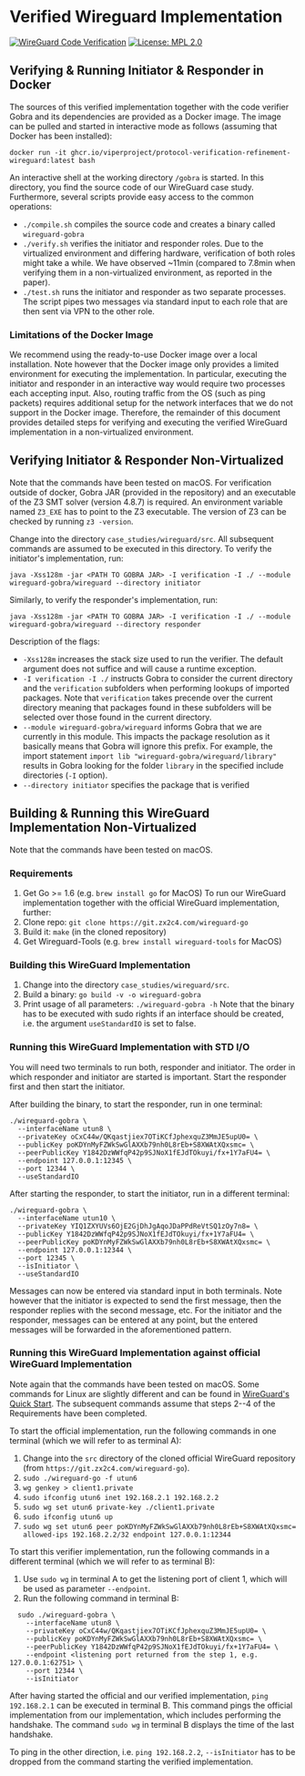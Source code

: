 # Verified Wireguard Implementation
[![WireGuard Code Verification](https://github.com/viperproject/protocol-verification-refinement/actions/workflows/wireguard-code.yml/badge.svg?branch=main)](https://github.com/viperproject/protocol-verification-refinement/actions/workflows/wireguard-code.yml?query=branch%3Amain)
[![License: MPL 2.0](https://img.shields.io/badge/License-MPL%202.0-brightgreen.svg)](../../LICENSE)

## Verifying & Running Initiator & Responder in Docker
The sources of this verified implementation together with the code verifier Gobra and its dependencies are provided as a Docker image.
The image can be pulled and started in interactive mode as follows (assuming that Docker has been installed):
```
docker run -it ghcr.io/viperproject/protocol-verification-refinement-wireguard:latest bash
```
An interactive shell at the working directory `/gobra` is started.
In this directory, you find the source code of our WireGuard case study.
Furthermore, several scripts provide easy access to the common operations:
- `./compile.sh` compiles the source code and creates a binary called `wireguard-gobra`
- `./verify.sh` verifies the initiator and responder roles. Due to the virtualized environment and differing hardware, verification of both roles might take a while. We have observed ~11min (compared to 7.8min when verifying them in a non-virtualized environment, as reported in the paper).
- `./test.sh` runs the initiator and responder as two separate processes. The script pipes two messages via standard input to each role that are then sent via VPN to the other role.

### Limitations of the Docker Image
We recommend using the ready-to-use Docker image over a local installation.
Note however that the Docker image only provides a limited environment for executing the implementation.
In particular, executing the initiator and responder in an interactive way would require two processes each accepting input.
Also, routing traffic from the OS (such as ping packets) requires additional setup for the network interfaces that we do not support in the Docker image.
Therefore, the remainder of this document provides detailed steps for verifying and executing the verified WireGuard implementation in a non-virtualized environment.


## Verifying Initiator & Responder Non-Virtualized
Note that the commands have been tested on macOS.
For verification outside of docker, Gobra JAR (provided in the repository) and an executable of the Z3 SMT solver (version 4.8.7) is required. An environment variable named `Z3_EXE` has to point to the Z3 executable.
The version of Z3 can be checked by running `z3 -version`.

Change into the directory `case_studies/wireguard/src`. All subsequent commands are assumed to be executed in this directory.
To verify the initiator's implementation, run:
```
java -Xss128m -jar <PATH TO GOBRA JAR> -I verification -I ./ --module wireguard-gobra/wireguard --directory initiator
```

Similarly, to verify the responder's implementation, run:
```
java -Xss128m -jar <PATH TO GOBRA JAR> -I verification -I ./ --module wireguard-gobra/wireguard --directory responder
```

Description of the flags:
- `-Xss128m` increases the stack size used to run the verifier. The default argument does not suffice and will cause a runtime exception.
- `-I verification -I ./` instructs Gobra to consider the current directory and the `verification` subfolders when performing lookups of imported packages. Note that `verification` takes precende over the current directory meaning that packages found in these subfolders will be selected over those found in the current directory.
- `--module wireguard-gobra/wireguard` informs Gobra that we are currently in this module. This impacts the package resolution as it basically means that Gobra will ignore this prefix. For example, the import statement `import lib "wireguard-gobra/wireguard/library"` results in Gobra looking for the folder `library` in the specified include directories (`-I` option).
- `--directory initiator` specifies the package that is verified


## Building & Running this WireGuard Implementation Non-Virtualized
Note that the commands have been tested on macOS.

### Requirements
1. Get Go >= 1.6 (e.g. `brew install go` for MacOS)
To run our WireGuard implementation together with the official WireGuard implementation, further:
2. Clone repo: `git clone https://git.zx2c4.com/wireguard-go`
3. Build it: `make` (in the cloned repository)
4. Get Wireguard-Tools (e.g. `brew install wireguard-tools` for MacOS)

### Building this WireGuard Implementation
1. Change into the directory `case_studies/wireguard/src`. 
2. Build a binary: `go build -v -o wireguard-gobra`
3. Print usage of all parameters: `./wireguard-gobra -h` 
Note that the binary has to be executed with sudo rights if an interface should be created, i.e. the argument `useStandardIO` is set to false.

### Running this WireGuard Implementation with STD I/O
You will need two terminals to run both, responder and initiator.
The order in which responder and initiator are started is important.
Start the responder first and then start the initiator.

After building the binary, to start the responder, run in one terminal:
  ```
  ./wireguard-gobra \
    --interfaceName utun8 \
    --privateKey oCxC44w/QKqastjiex7OTiKCfJphexquZ3MmJE5upU0= \
    --publicKey poKDYnMyFZWkSwGlAXXb79nh0L8rEb+S8XWAtXQxsmc= \
    --peerPublicKey Y1842DzWWfqP42p9SJNoX1fEJdTOkuyi/fx+1Y7aFU4= \
    --endpoint 127.0.0.1:12345 \
    --port 12344 \
    --useStandardIO
  ```

After starting the responder, to start the initiator, run in a different terminal:
  ```
  ./wireguard-gobra \
    --interfaceName utun10 \
    --privateKey YIQ1ZXYUVs6OjE2GjDhJgAqoJDaPPdReVtSQ1zOy7n8= \
    --publicKey Y1842DzWWfqP42p9SJNoX1fEJdTOkuyi/fx+1Y7aFU4= \
    --peerPublicKey poKDYnMyFZWkSwGlAXXb79nh0L8rEb+S8XWAtXQxsmc= \
    --endpoint 127.0.0.1:12344 \
    --port 12345 \
    --isInitiator \
    --useStandardIO
  ```

Messages can now be entered via standard input in both terminals. Note however that the initiator is expected to send the first message, then the responder replies with the second message, etc. For the initiator and the responder, messages can be entered at any point, but the entered messages will be forwarded in the aforementioned pattern.


### Running this WireGuard Implementation against official WireGuard Implementation
Note again that the commands have been tested on macOS. Some commands for Linux are slightly different and can be found in [WireGuard's Quick Start](https://www.wireguard.com/quickstart/). The subsequent commands assume that steps 2--4 of the Requirements have been completed.

To start the official implementation, run the following commands in one terminal (which we will refer to as terminal A):
1. Change into the `src` directory of the cloned official WireGuard repository (from `https://git.zx2c4.com/wireguard-go`).
2. `sudo ./wireguard-go -f utun6`
3. `wg genkey > client1.private`
4. `sudo ifconfig utun6 inet 192.168.2.1 192.168.2.2`
5. `sudo wg set utun6 private-key ./client1.private`
6. `sudo ifconfig utun6 up`
7. `sudo wg set utun6 peer poKDYnMyFZWkSwGlAXXb79nh0L8rEb+S8XWAtXQxsmc= allowed-ips 192.168.2.2/32 endpoint 127.0.0.1:12344` 

To start this verifier implementation, run the following commands in a different terminal (which we will refer to as terminal B):
1. Use `sudo wg` in terminal A to get the listening port of client 1, which will be used as parameter `--endpoint`.
2. Run the following command in terminal B:
```
  sudo ./wireguard-gobra \
    --interfaceName utun8 \
    --privateKey oCxC44w/QKqastjiex7OTiKCfJphexquZ3MmJE5upU0= \
    --publicKey poKDYnMyFZWkSwGlAXXb79nh0L8rEb+S8XWAtXQxsmc= \
    --peerPublicKey Y1842DzWWfqP42p9SJNoX1fEJdTOkuyi/fx+1Y7aFU4= \
    --endpoint <listening port returned from the step 1, e.g. 127.0.0.1:62751> \
    --port 12344 \
    --isInitiator
```

After having started the official and our verified implementation, `ping 192.168.2.1` can be executed in terminal B.
This command pings the official implementation from our implementation, which includes performing the handshake.
The command `sudo wg` in terminal B displays the time of the last handshake.

To ping in the other direction, i.e. `ping 192.168.2.2`, `--isInitiator` has to be dropped from the command starting the verified implementation.
